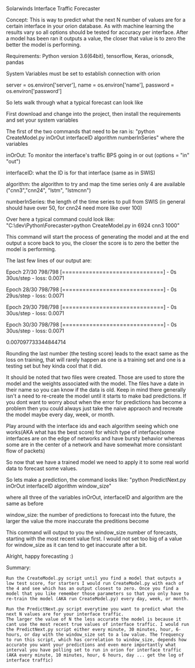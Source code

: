 Solarwinds Interface Traffic Forecaster 

Concept: This is way to predict what the next N number of values are for a certain interface in your orion database. As with machine learning the results vary so all options should be tested for accuracy per interface. After a model has been ran it outputs a value, the closer that value is to zero the better the model is performing.

Requirements: Python version 3.6(64bit), tensorflow, Keras, orionsdk, pandas

System Variables must be set to establish connection with orion

server = os.environ['server'],
name = os.environ['name'],
password = os.environ['password']

So lets walk through what a typical forecast can look like

First download and change into the project, then install the requirements and set your system variables

The first of the two commands that need to be ran is:
"python CreateModel.py inOrOut interfaceID algorithm numberInSeries"
where the variables

inOrOut: To monitor the  interface's traffic BPS going in or out (options = "in" "out")

interfaceID: what the ID is for that interface (same as in SWIS)

algorithm: the algorithm to try and map the time series only 4 are available ("cnn3","cnn24", "lstm", "lstmcnn")

numberInSeries: the length of the time series to pull from SWIS (in general should have over 50, for cnn24 need more like over 100)

Over here a typical command could look like: 
"C:\dev\Python\Forecaster>python CreateModel.py in 6924 cnn3 1000"

This command will start the process of generating the model and at the end output a score back to you, the closer the score is to zero the better the model is performing. 

The last few lines of our output are:


Epoch 27/30
798/798 [==============================] - 0s 30us/step - loss: 0.0071

Epoch 28/30
798/798 [==============================] - 0s 29us/step - loss: 0.0071

Epoch 29/30
798/798 [==============================] - 0s 30us/step - loss: 0.0071

Epoch 30/30
798/798 [==============================] - 0s 30us/step - loss: 0.0071

0.007097733344844714

Rounding the last number (the testing score) leads to the exact same as the loss on training, that will rarely happen as one is a training set and one is a testing set but hey kinda cool that it did. 

It should be noted that two files were created. 
Those are used to store the model and the weights associated with the model. 
The files have a date in their name so you can know if the data is old. Keep in mind there generally isn't a need to re-create the model until it starts to make bad predictions. If you dont want to worry about when the error for predictions has become a problem then you could always just take the naive appraoch and recreate the model maybe every day, week, or month. 

Play around with the interface ids and each algorithm seeing which one works(AKA what has the best score) for which type of interface(some interfaces are on the edge of networks and have bursty behavior whereas some are in the center of a network and have somewhat more consistant flow of packets)

So now that we have a trained model we need to apply it to some real world data to forecast some values. 

So lets make a prediction, the command looks like:
"python PredictNext.py inOrOut interfaceID algorithm window_size"

where all three of the variables inOrOut, interfaceID and algorithm are the same as before

window_size: the number of predictions to forecast into the future, the larger the value the more inaccurate the preditions become 


This command will output to you the window_size number of forecasts, starting with the most recent value first. I would not set too big of a value for window_size as it can tend to get inaccurate after a bit. 

Alright, happy forecasting :)



Summary:
    
    Run the CreateModel.py script until you find a model that outputs a low test score, for starters I would run CreateModel.py with each of the 4 and see which has an output closest to zero. Once you find a model that you like remember those parameters so that you only have to re-train the model (AKA run CreateModel.py) every day, week, or month. 
    
    Run the PredictNext.py script everytime you want to predict what the next N values are for your interface traffic. 
    The larger the value of N the less accurate the model is because it cant use the most recent true values of interface traffic. I would run the PredictNext.py script either every minute, 30 minutes, hour, 6-hours, or day with the window_size set to a low value. The frequency to run this script, which has correlation to window_size, depends how accurate you want your predictions and even more importantly what interval you have polling set to run in orion for interface traffic (AKA every minute, 10 minutes, hour, 6 hours, day ... get the log of interface traffic)
